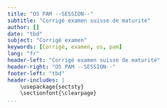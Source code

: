 ```yaml
---
title: "OS PAM --SESSION--"
subtitle: "Corrigé examen suisse de maturité"
author: []
date: "tbd"
subject: "Corrigé examen"
keywords: [Corrigé, examen, os, pam]
lang: "fr"
header-left: "Corrigé examen suisse de maturité"
header-right: "OS PAM --SESSION--"
footer-left: "tbd"
header-includes: |
    \usepackage{sectsty}
    \sectionfont{\clearpage}
...
```

